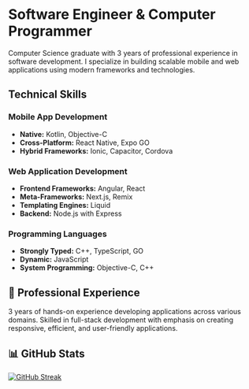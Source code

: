 # Software Engineer & Computer Programmer

Computer Science graduate with 3 years of professional experience in software development. I specialize in building scalable mobile and web applications using modern frameworks and technologies.

## Technical Skills

### Mobile App Development
- **Native:** Kotlin, Objective-C
- **Cross-Platform:** React Native, Expo GO
- **Hybrid Frameworks:** Ionic, Capacitor, Cordova

### Web Application Development
- **Frontend Frameworks:** Angular, React
- **Meta-Frameworks:** Next.js, Remix
- **Templating Engines:** Liquid
- **Backend:** Node.js with Express

### Programming Languages
- **Strongly Typed:** C++, TypeScript, GO
- **Dynamic:** JavaScript
- **System Programming:** Objective-C, C++

## 💼 Professional Experience
3 years of hands-on experience developing applications across various domains. Skilled in full-stack development with emphasis on creating responsive, efficient, and user-friendly applications.

## 📊 GitHub Stats
[![GitHub Streak](https://github-readme-streak-stats.herokuapp.com/?user=muhammadalizkhan&theme=dark)](https://github.com/muhammadalizkhan)

